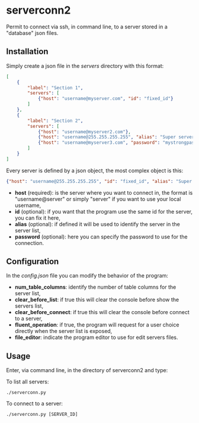 # serverconn2
Permit to connect via ssh, in command line, to a server stored in a "database" json files.

## Installation
Simply create a json file in the _servers_ directory with this format:
```json
[
    {
        "label": "Section 1",
        "servers": [
            {"host": "username@myserver.com", "id": "fixed_id"}
        ]
    },
    {
        "label": "Section 2",
        "servers": [
            {"host": "username@myserver2.com"},
            {"host": "username@255.255.255.255", "alias": "Super server!"},
            {"host": "username@myserver3.com", "password": "mystrongpassword"}
        ]
    }
]
```
Every server is defined by a json object, the most complex object is this:
```json
{"host": "username@255.255.255.255", "id": "fixed_id", "alias": "Super server!", "password": "mystrongpassword"}
```
- **host** (required): is the server where you want to connect in, the format is "username@server" or simply "server" if you want to use your local username,
- **id** (optional): if you want that the program use the same id for the server, you can fix it here,
- **alias** (optional): if defined it will be used to identify the server in the server list,
- **password** (optional): here you can specify the password to use for the connection.

## Configuration
In the _config.json_ file you can modify the behavior of the program:
- **num_table_columns**: identify the number of table columns for the server list,
- **clear_before_list**: if true this will clear the console before show the servers list,
- **clear_before_connect**: if true this will clear the console before connect to a server,
- **fluent_operation**: if true, the program will request for a user choice directly when the server list is exposed,
- **file_editor**: indicate the program editor to use for edit servers files.

## Usage
Enter, via command line, in the directory of serverconn2 and type:

To list all servers:
```commandline
./serverconn.py
```

To connect to a server:
```commandline
./serverconn.py [SERVER_ID]
```